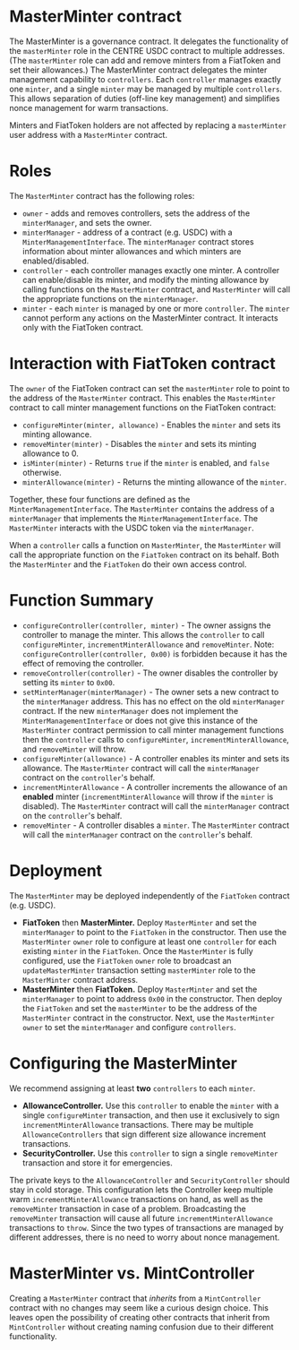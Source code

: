 # MasterMinter contract
The MasterMinter is a governance contract.  It delegates the functionality
of the `masterMinter` role in the CENTRE USDC contract to multiple addresses.
(The `masterMinter` role can add and remove minters from a FiatToken and set their 
allowances.)  The MasterMinter contract delegates the minter management capability to
`controllers`. Each `controller` manages exactly one `minter`, and a single `minter`
may be managed by multiple `controllers`.  This allows separation of duties
(off-line key management) and simplifies nonce management for warm transactions.

Minters and FiatToken holders are not affected by replacing a `masterMinter` user address with
a `MasterMinter` contract.

# Roles
The `MasterMinter` contract has the following roles:

- `owner` - adds and removes controllers, sets the address of the `minterManager`, 
    and sets the owner.
- `minterManager` - address of a contract (e.g. USDC) with a `MinterManagementInterface`.
    The `minterManager` contract stores information about minter allowances and which
    minters are enabled/disabled.
- `controller` - each controller manages exactly one minter.  A controller
  can enable/disable its minter, and modify the minting allowance by calling functions on
   the `MasterMinter` contract, and `MasterMinter` will call the appropriate functions on 
   the `minterManager`.
- `minter` - each `minter` is managed by one or more `controller`.  The `minter` cannot
  perform any actions on the MasterMinter contract.  It interacts only with
  the FiatToken contract.

# Interaction with FiatToken contract
The `owner` of the FiatToken contract can set the `masterMinter` role to point
to the address of the `MasterMinter` contract.  This enables the `MasterMinter`
contract to call minter management functions on the FiatToken contract:

- `configureMinter(minter, allowance)` - Enables the `minter` and sets its minting allowance.
- `removeMinter(minter)` - Disables the `minter` and sets its minting allowance to 0.
- `isMinter(minter)` - Returns `true` if the `minter` is enabled, and `false` otherwise.
- `minterAllowance(minter)` - Returns the  minting allowance of the `minter`.

Together, these four functions are defined as the  `MinterManagementInterface`.  The
`MasterMinter` contains the address of a `minterManager` that implements the `MinterManagementInterface`.
The `MasterMinter` interacts with the USDC token via the `minterManager`.

When a `controller` calls a function on `MasterMinter`, the `MasterMinter` will call
the appropriate function on the `FiatToken` contract on its behalf.  Both the `MasterMinter`
and the `FiatToken` do their own access control.

# Function Summary

- `configureController(controller, minter)` - The owner assigns the controller to manage the minter.  This allows
   the `controller` to call `configureMinter`, `incrementMinterAllowance` and `removeMinter`.  Note:
   `configureController(controller, 0x00)` is forbidden because it has the effect of removing the controller. 
- `removeController(controller)` - The owner disables the controller by setting its `minter` to `0x00`.
- `setMinterManager(minterManager)` - The owner sets a new contract to the `minterManager` address.  This has
   no effect on the old `minterManager` contract.  If the new `minterManager` does not implement the 
   `MinterManagementInterface` or does not give this instance of the `MasterMinter` contract permission to
   call minter management functions then the `controller` calls to `configureMinter`, 
   `incrementMinterAllowance`, and `removeMinter` will throw.
- `configureMinter(allowance)` - A controller enables its minter and sets its allowance.  The `MasterMinter`
   contract will call the `minterManager` contract on the `controller`'s behalf.
- `incrementMinterAllowance`  - A controller increments the allowance of an <b>enabled</b> minter 
    (`incrementMinterAllowance` will throw if the `minter` is disabled).  The `MasterMinter`
    contract will call the `minterManager` contract on the `controller`'s behalf.
- `removeMinter` - A controller disables a `minter`.  The `MasterMinter`
   contract will call the `minterManager` contract on the `controller`'s behalf. 

# Deployment
The `MasterMinter` may be deployed independently of the `FiatToken` contract (e.g. USDC).

- <b>FiatToken</b> then <b>MasterMinter.</b> Deploy `MasterMinter` and set the `minterManager`
  to point to the `FiatToken` in the constructor.  Then use the `MasterMinter` `owner` role to
  configure at least one `controller` for each existing `minter` in the `FiatToken`.  Once the
  `MasterMinter` is fully configured, use the `FiatToken` `owner` role to broadcast
   an `updateMasterMinter` transaction setting `masterMinter` role to the `MasterMinter` contract
   address.  
- <b>MasterMinter</b> then <b>FiatToken.</b>  Deploy `MasterMinter` and set the `minterManager`
  to point to address `0x00` in the constructor.  Then deploy the `FiatToken` and set
  the `masterMinter` to be the address of the `MasterMinter` contract in the constructor.
  Next, use the `MasterMinter` `owner` to set the `minterManager` and configure `controllers`.
  

# Configuring the MasterMinter
We recommend assigning at least <b>two</b> `controllers` to each `minter`.

- <b>AllowanceController.</b> Use this `controller` to enable the `minter` with a single
 `configureMinter` transaction, and then use it exclusively to sign `incrementMinterAllowance` transactions.
 There may be multiple `AllowanceControllers` that sign different size allowance increment transactions.
- <b>SecurityController.</b> Use this `controller` to sign a single `removeMinter` transaction and store
  it for emergencies.

The private keys to the `AllowanceController` and `SecurityController` should stay in cold storage.
This configuration lets the Controller keep multiple warm `incrementMinterAllowance` transactions on hand,
as well as the `removeMinter` transaction in case of a problem.  Broadcasting the `removeMinter` transaction
will cause all future `incrementMinterAllowance` transactions to `throw`.  Since the two types
of transactions are managed by different addresses, there is no need to worry about nonce management.


# MasterMinter vs. MintController
Creating a `MasterMinter` contract that *inherits* from a `MintController` contract with no
changes may seem like a curious design choice.  This leaves open the possibility of creating other
contracts that inherit from `MintController` without creating naming confusion due to their different
functionality.